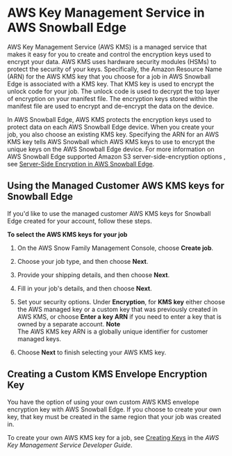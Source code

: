 # AWS Key Management Service in AWS Snowball Edge<a name="kms"></a>

AWS Key Management Service \(AWS KMS\) is a managed service that makes it easy for you to create and control the encryption keys used to encrypt your data\. AWS KMS uses hardware security modules \(HSMs\) to protect the security of your keys\. Specifically, the Amazon Resource Name \(ARN\) for the AWS KMS key that you choose for a job in AWS Snowball Edge is associated with a KMS key\. That KMS key is used to encrypt the unlock code for your job\. The unlock code is used to decrypt the top layer of encryption on your manifest file\. The encryption keys stored within the manifest file are used to encrypt and de\-encrypt the data on the device\.

In AWS Snowball Edge, AWS KMS protects the encryption keys used to protect data on each AWS Snowball Edge device\. When you create your job, you also choose an existing KMS key\. Specifying the ARN for an AWS KMS key tells AWS Snowball which AWS KMS keys to use to encrypt the unique keys on the AWS Snowball Edge device\. For more information on AWS Snowball Edge supported Amazon S3 server\-side\-encryption options , see [Server\-Side Encryption in AWS Snowball Edge](encryption.md#sse)\.

## Using the Managed Customer AWS KMS keys for Snowball Edge<a name="defaultenvelopekey"></a>

If you'd like to use the managed customer AWS KMS keys for Snowball Edge created for your account, follow these steps\.

**To select the AWS KMS keys for your job**

1. On the AWS Snow Family Management Console, choose **Create job**\.

1. Choose your job type, and then choose **Next**\.

1. Provide your shipping details, and then choose **Next**\.

1. Fill in your job's details, and then choose **Next**\.

1. Set your security options\. Under **Encryption**, for **KMS key** either choose the AWS managed key or a custom key that was previously created in AWS KMS, or choose **Enter a key ARN** if you need to enter a key that is owned by a separate account\.
**Note**  
The AWS KMS key ARN is a globally unique identifier for customer managed keys\.

1. Choose **Next** to finish selecting your AWS KMS key\.

## Creating a Custom KMS Envelope Encryption Key<a name="customenvelopekey"></a>

You have the option of using your own custom AWS KMS envelope encryption key with AWS Snowball Edge\. If you choose to create your own key, that key must be created in the same region that your job was created in\.

To create your own AWS KMS key for a job, see [Creating Keys](https://docs.aws.amazon.com/kms/latest/developerguide/create-keys.html) in the *AWS Key Management Service Developer Guide*\.